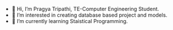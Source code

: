 - 👋 Hi, I’m Pragya Tripathi, TE-Computer Engineering Student.
- 👀 I’m interested in creating database based project and models.
- 🌱 I’m currently learning Staistical Programming.

<!---
Pragya-09/Pragya-09 is a ✨ special ✨ repository because its `README.md` (this file) appears on your GitHub profile.
You can click the Preview link to take a look at your changes.
--->
